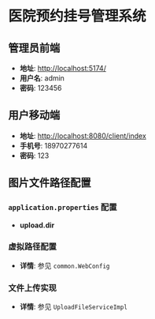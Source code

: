 # 医院预约挂号管理系统

## 管理员前端

- **地址**: <http://localhost:5174/>
- **用户名**: admin
- **密码**: 123456

## 用户移动端

- **地址**: <http://localhost:8080/client/index>
- **手机号**: 18970277614
- **密码**: 123

## 图片文件路径配置

### `application.properties` 配置

- **upload.dir**

### 虚拟路径配置

- **详情**: 参见 `common.WebConfig`

### 文件上传实现

- **详情**: 参见 `UploadFileServiceImpl`
